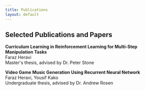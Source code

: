 ```yaml
---
title: Publications
layout: default
---
```


## Selected Publications and Papers
  
  
**Curriculum Learning in Reinforcement Learning for Multi-Step Manipulation Tasks**  
Faraz Heravi  
Master's thesis, advised by Dr. Peter Stone
  
**Video Game Music Generation Using Recurrent Neural Network**  
Faraz Heravi, Yousif Kako  
Undergraduate thesis, advised by Dr. Andrew Rosen
